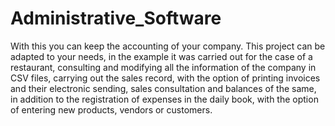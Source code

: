 # Administrative_Software
With this you can keep the accounting of your company.
This project can be adapted to your needs, in the example it was carried out for the case of a restaurant, consulting and modifying all the information of the company in CSV files, carrying out the sales record, with the option of printing invoices and their electronic sending, sales consultation and balances of the same, in addition to the registration of expenses in the daily book, with the option of entering new products, vendors or customers.
